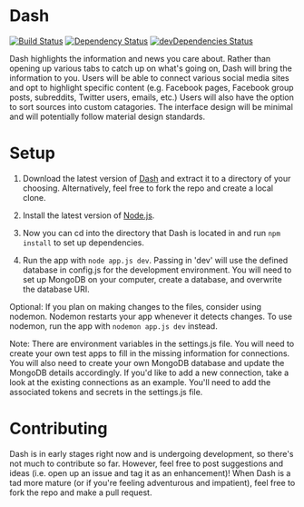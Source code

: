# Dash

[![Build Status](https://travis-ci.org/alanplotko/Dash.svg?branch=master)](https://travis-ci.org/alanplotko/Dash)
[![Dependency Status](https://img.shields.io/david/alanplotko/Dash.svg?style=flat)](https://david-dm.org/alanplotko/Dash)
[![devDependencies Status](https://img.shields.io/david/dev/alanplotko/Dash.svg?style=flat)](https://david-dm.org/alanplotko/Dash#info=devDependencies)

Dash highlights the information and news you care about. Rather than opening up various tabs to catch up on what's going on, Dash will bring the information to you. Users will be able to connect various social media sites and opt to highlight specific content (e.g. Facebook pages, Facebook group posts, subreddits, Twitter users, emails, etc.) Users will also have the option to sort sources into custom catagories. The interface design will be minimal and will potentially follow material design standards.

# Setup

1) Download the latest version of [Dash](https://github.com/alanplotko/Dash/archive/master.zip) and extract it to a directory of your choosing. Alternatively, feel free to fork the repo and create a local clone.

2) Install the latest version of [Node.js](https://nodejs.org/en/).

3) Now you can cd into the directory that Dash is located in and run `npm install` to set up dependencies.

4) Run the app with `node app.js dev`. Passing in 'dev' will use the defined database in config.js for the development environment. You will need to set up MongoDB on your computer, create a database, and overwrite the database URI.

Optional: If you plan on making changes to the files, consider using nodemon. Nodemon restarts your app whenever it detects changes. To use nodemon, run the app with `nodemon app.js dev` instead.

Note: There are environment variables in the settings.js file. You will need to create your own test apps to fill in the missing information for connections. You will also need to create your own MongoDB database and update the MongoDB details accordingly. If you'd like to add a new connection, take a look at the existing connections as an example. You'll need to add the associated tokens and secrets in the settings.js file.

# Contributing

Dash is in early stages right now and is undergoing development, so there's not much to contribute so far. However, feel free to post suggestions and ideas (i.e. open up an issue and tag it as an enhancement)! When Dash is a tad more mature (or if you're feeling adventurous and impatient), feel free to fork the repo and make a pull request.
